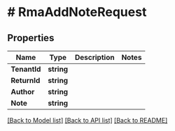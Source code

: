 # # RmaAddNoteRequest


## Properties 


Name | Type | Description | Notes
------------ | ------------- | ------------- | -------------
**TenantId**| **string** |   |
**ReturnId**| **string** |   |
**Author**| **string** |   |
**Note**| **string** |   |


[[Back to Model list]](../../README.md#models) [[Back to API list]](../../README.md#endpoints) [[Back to README]](../../README.md)

